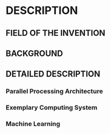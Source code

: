 # DESCRIPTION

## FIELD OF THE INVENTION

## BACKGROUND

## DETAILED DESCRIPTION

### Parallel Processing Architecture

### Exemplary Computing System

### Machine Learning

